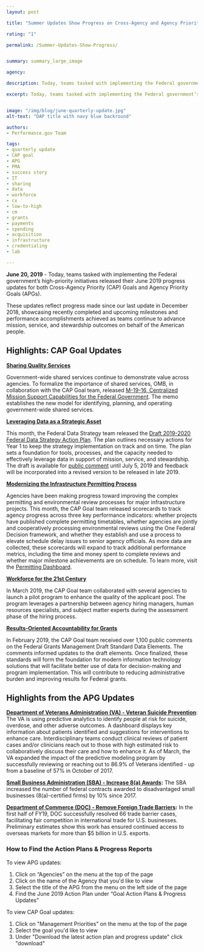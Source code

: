 ```yaml
---
layout: post

title: "Summer Updates Show Progress on Cross-Agency and Agency Priority Goals "

rating: "1"

permalink: /Summer-Updates-Show-Progress/


summary: summary_large_image

agency:

description: Today, teams tasked with implementing the Federal government’s high-priority initiatives released their June 2019 progress updates for both Cross-Agency Priority (CAP) Goals and Agency Priority Goals (APGs).

excerpt: Today, teams tasked with implementing the Federal government’s high-priority initiatives released their June 2019 progress updates for both Cross-Agency Priority (CAP) Goals and Agency Priority Goals (APGs).


image: "/img/blog/june-quarterly-update.jpg"
alt-text: "DAP title with navy blue backround"

authors:
- Performance.gov Team

tags:
- quarterly update
- CAP goal
- APG
- PMA
- success story
- IT
- sharing
- data
- workforce
- cx
- low-to-high
- cm
- grants
- payments
- spending
- acquisition
- infrastructure
- credentialing
- lab

---
```

**June 20, 2019** - Today, teams tasked with implementing the Federal government’s high-priority initiatives released their June 2019 progress updates for both Cross-Agency Priority (CAP) Goals and Agency Priority Goals (APGs).

These updates reflect progress made since our last update in December 2018, showcasing recently completed and upcoming milestones and performance accomplishments achieved as teams continue to advance mission, service, and stewardship outcomes on behalf of the American people.

## Highlights: CAP Goal Updates ##

**[Sharing Quality Services](https://www.performance.gov/CAP/CAP_goal_5.html)**

Government-wide shared services continue to demonstrate value across agencies. To formalize the importance of shared services, OMB, in collaboration with the CAP Goal team, released [M-19-16, Centralized Mission Support Capabilities for the Federal Government](https://ussm.gsa.gov/). The memo establishes the new model for identifying, planning, and operating government-wide shared services.

**[Leveraging Data as a Strategic Asset](https://www.performance.gov/CAP/CAP_goal_2.html)**

This month, the Federal Data Strategy team released the [Draft 2019-2020 Federal Data Strategy Action Plan](https://strategy.data.gov/action-plan/#federal-data-strategy-action-plan). The plan outlines necessary actions for Year 1 to keep the strategy implementation on track and on time. The plan sets a foundation for tools, processes, and the capacity needed to effectively leverage data in support of mission, service, and stewardship. The draft is available for [public comment](https://strategy.data.gov/action-plan/) until July 5, 2019 and feedback will be incorporated into a revised version to be released in late 2019.

**[Modernizing the Infrastructure Permitting Process](https://www.performance.gov/CAP/CAP_goal_12.html)**

Agencies have been making progress toward improving the complex permitting and environmental review processes for major infrastructure projects. This month, the CAP Goal team released scorecards to track agency progress across three key performance indicators:  whether projects have published complete permitting timetables, whether agencies are jointly and cooperatively processing environmental reviews using the One Federal Decision framework, and whether they establish and use a process to elevate schedule delay issues to senior agency officials. As more data are collected, these scorecards will expand to track additional performance metrics, including the time and money spent to complete reviews and whether major milestone achievements are on schedule. To learn more, visit the [Permitting Dashboard](https://www.permits.performance.gov/about/news/accountability-scorecard-major-infrastructure-projects).

**[Workforce for the 21st Century](https://www.performance.gov/CAP/CAP_goal_3.html)**

In March 2019, the CAP Goal team collaborated with several agencies to launch a pilot program to enhance the quality of the applicant pool. The program leverages a partnership between agency hiring managers, human resources specialists, and subject matter experts during the assessment phase of the hiring process.

**[Results-Oriented Accountability for Grants](https://www.performance.gov/CAP/CAP_goal_8.html)**

In February 2019, the CAP Goal team received over 1,100 public comments on the Federal Grants Management Draft Standard Data Elements. The comments informed updates to the draft elements. Once finalized, these standards will form the foundation for modern information technology solutions that will facilitate better use of data for decision-making and program implementation. This will contribute to reducing administrative burden and improving results for Federal grants.

## Highlights from the APG Updates ##

**[Department of Veterans Administration (VA) - Veteran Suicide Prevention](https://www.performance.gov/veterans_affairs/APG_va_4.html)**:
The VA is using predictive analytics to identify people at risk for suicide, overdose, and other adverse outcomes. A dashboard displays key information about patients identified and suggestions for interventions to enhance care.  Interdisciplinary teams conduct clinical reviews of patient cases and/or clinicians reach out to those with high estimated risk to collaboratively discuss their care and how to enhance it. As of March, the VA expanded the impact of the predictive modeling program by successfully reviewing or reaching out to 86.9% of Veterans identified - up from a baseline of 57% in October of 2017.

**[Small Business Administration (SBA) - Increase 8(a) Awards](https://www.performance.gov/SBA/APG_sba_2.html):** The SBA increased the number of federal contracts awarded to disadvantaged small businesses (8(a)-certified firms) by 10% since 2017.

**[Department of Commerce (DOC) - Remove Foreign Trade Barriers](https://www.performance.gov/commerce/APG_commerce_4.html):** In the first half of FY19, DOC successfully resolved 66 trade barrier cases, facilitating fair competition in international trade for U.S. businesses. Preliminary estimates show this work has ensured continued access to overseas markets for more than $5 billion in U.S. exports.

### How to Find the Action Plans & Progress Reports

To view APG updates:
1. Click on “Agencies” on the menu at the top of the page
2. Click on the name of the Agency that you'd like to view
3. Select the title of the APG from the menu on the left side of the page
4. Find the June 2019 Action Plan under “Goal Action Plans & Progress Updates”

To view CAP Goal updates:
1. Click on "Management Priorities" on the menu at the top of the page
2. Select the goal you'd like to view
3. Under "Download the latest action plan and progress update" click "download"
